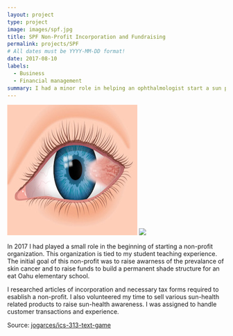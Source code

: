 ```yaml
---
layout: project
type: project
image: images/spf.jpg
title: SPF Non-Profit Incorporation and Fundraising
permalink: projects/SPF
# All dates must be YYYY-MM-DD format!
date: 2017-08-10
labels:
  - Business
  - Financial management
summary: I had a minor role in helping an ophthalmologist start a sun protection geared non-profit organization.
---
```

![](images/pterygium.jpg)
<img class="ui image" src="{{ site.baseurl }}/images/cotton-header.png">

In 2017 I had played a small role in the beginning of starting a non-profit organization. This organization is tied to my student teaching experience. The initial goal of this non-profit was to raise awarness of the prevalance of skin cancer and to raise funds to build a permanent shade structure for an eat Oahu elementary school.

I researched articles of incorporation and necessary tax forms required to esablish a non-profit. I also volunteered my time to sell various sun-health related products to raise sun-health awareness. I was assigned to handle customer transactions and experience.


Source: <a href="https://github.com/jogarces/ics-313-text-game"><i class="large github icon "></i>jogarces/ics-313-text-game</a>


